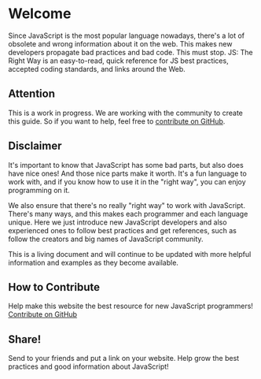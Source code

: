 # Welcome

Since JavaScript is the most popular language nowadays, there's a lot of obsolete and wrong information about it on the web. This makes new developers propagate bad practices and bad code. This must stop. JS: The Right Way is an easy-to-read, quick reference for JS best practices, accepted coding standards, and links around the Web.

## Attention

This is a work in progress. We are working with the community to create this guide. So if you want to help, feel free to [contribute on GitHub][1].

## Disclaimer

It's important to know that JavaScript has some bad parts, but also does have nice ones! And those nice parts make it worth. It's a fun language to work with, and if you know how to use it in the "right way", you can enjoy programming on it.

We also ensure that there's no really "right way" to work with JavaScript. There's many ways, and this makes each programmer and each language unique. Here we just introduce new JavaScript developers and also experienced ones to follow best practices and get references, such as follow the creators and big names of JavaScript community.

This is a living document and will continue to be updated with more helpful information and examples as they become available.

## How to Contribute

Help make this website the best resource for new JavaScript programmers! [Contribute on GitHub][1]

## Share!

Send to your friends and put a link on your website. Help grow the best practices and good information about JavaScript!

[1]: https://github.com/braziljs/js-the-right-way/
